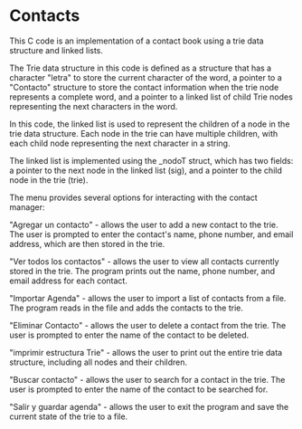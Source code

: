 # Contacts
This C code is an implementation of a contact book using a trie data structure and linked lists.

The Trie data structure in this code is defined as a structure that has a character "letra" to store the current character of the word, a pointer to a "Contacto" structure to store the contact information when the trie node represents a complete word, and a pointer to a linked list of child Trie nodes representing the next characters in the word.

In this code, the linked list is used to represent the children of a node in the trie data structure. Each node in the trie can have multiple children, with each child node representing the next character in a string.

The linked list is implemented using the _nodoT struct, which has two fields: a pointer to the next node in the linked list (sig), and a pointer to the child node in the trie (trie).

The menu provides several options for interacting with the contact manager:

"Agregar un contacto" - allows the user to add a new contact to the trie. The user is prompted to enter the contact's name, phone number, and email address, which are then stored in the trie.

"Ver todos los contactos" - allows the user to view all contacts currently stored in the trie. The program prints out the name, phone number, and email address for each contact.

"Importar Agenda" - allows the user to import a list of contacts from a file. The program reads in the file and adds the contacts to the trie.

"Eliminar Contacto" - allows the user to delete a contact from the trie. The user is prompted to enter the name of the contact to be deleted.

"imprimir estructura Trie" - allows the user to print out the entire trie data structure, including all nodes and their children.

"Buscar contacto" - allows the user to search for a contact in the trie. The user is prompted to enter the name of the contact to be searched for.

"Salir y guardar agenda" - allows the user to exit the program and save the current state of the trie to a file.
